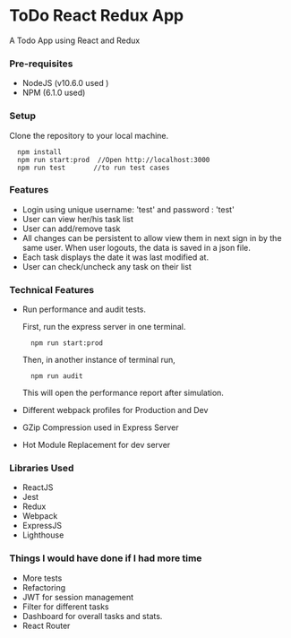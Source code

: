 # ToDo React Redux App

A Todo App using React and Redux
  
### Pre-requisites

* NodeJS (v10.6.0 used )
* NPM (6.1.0 used)

### Setup
  Clone the repository to your local machine.
  ```
    npm install
    npm run start:prod  //Open http://localhost:3000
    npm run test       //to run test cases
  ```

### Features

* Login using unique username: 'test' and password : 'test'
* User can view her/his task list
* User can add/remove task
* All changes can be persistent to allow view them in next sign in by the same user. When user logouts, the data is saved in a json file.
* Each task displays the date it was last modified at.
* User can check/uncheck any task on their list

### Technical Features
* Run performance and audit tests.

  First, run the express server in one terminal.
  ```
    npm run start:prod
  ```
  Then, in another instance of terminal run,
  ```
    npm run audit
  ```
  This will open the performance report after simulation.
  
* Different webpack profiles for Production and Dev
* GZip Compression used in Express Server
* Hot Module Replacement for dev server


### Libraries Used

* ReactJS
* Jest
* Redux
* Webpack
* ExpressJS
* Lighthouse

### Things I would have done if I had more time
* More tests
* Refactoring 
* JWT for session management
* Filter for different tasks
* Dashboard for overall tasks and stats.
* React Router

